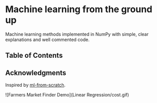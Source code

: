 # Machine learning from the ground up

Machine learning methods implemented in NumPy with simple, clear explanations and well commented code.

## Table of Contents

## Acknowledgments

Inspired by [ml-from-scratch](https://github.com/eriklindernoren/ML-From-Scratch).

![Farmers Market Finder Demo](Linear Regression/cost.gif)
